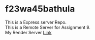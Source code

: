 # f23wa45bathula
This is a Express server Repo.<br>
This is a Remote Server for Assignment 9.<br>
My Render Server [Link](https://f23wa45bathula.onrender.com/)
